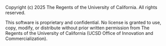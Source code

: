 Copyright (c) 2025 The Regents of the University of California. All rights reserved.

This software is proprietary and confidential. No license is granted to use, copy, modify, or distribute without prior written permission from The Regents of the University of California (UCSD Office of Innovation and Commercialization).

